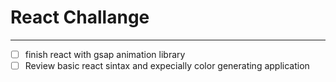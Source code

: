 # React Challange
---
- [ ] finish react with gsap animation library
- [ ] Review basic react sintax and expecially color generating application
